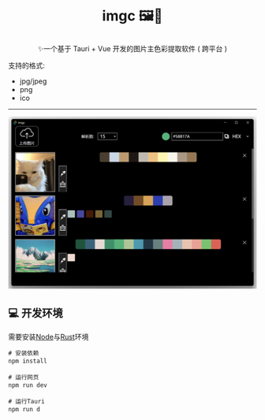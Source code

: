 # <p align="center">imgc 🖼️🎨</p>

<p align="center">✨一个基于 Tauri + Vue 开发的图片主色彩提取软件 ( 跨平台 )</p>

支持的格式:
- jpg/jpeg
- png
- ico

---

![](image/imgc.png)

## 💻 开发环境

需要安装[Node](https://nodejs.org/en/)与[Rust](https://www.rust-lang.org/tools/install)环境

```
# 安装依赖
npm install

# 运行网页
npm run dev

# 运行Tauri
npm run d
```
